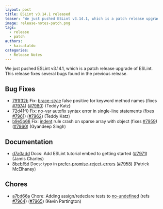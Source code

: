 ```yaml
---
layout: post
title: ESLint v3.14.1 released
teaser: "We just pushed ESLint v3.14.1, which is a patch release upgrade of ESLint. This release  fixes several bugs found in the previous release."
image: release-notes-patch.png
tags:
  - release
  - patch
authors:
  - kaicataldo
categories:
  - Release Notes
---
```


We just pushed ESLint v3.14.1, which is a patch release upgrade of ESLint. This release  fixes several bugs found in the previous release.










## Bug Fixes


* [791f32b](https://github.com/eslint/eslint/commit/791f32b) Fix: [brace-style](/docs/rules/brace-style) false positive for keyword method names (fixes [#7974](https://github.com/eslint/eslint/issues/7974)) ([#7980](https://github.com/eslint/eslint/issues/7980)) (Teddy Katz)
* [72d41f0](https://github.com/eslint/eslint/commit/72d41f0) Fix: [no-var](/docs/rules/no-var) autofix syntax error in single-line statements (fixes [#7961](https://github.com/eslint/eslint/issues/7961)) ([#7962](https://github.com/eslint/eslint/issues/7962)) (Teddy Katz)
* [b9e5b68](https://github.com/eslint/eslint/commit/b9e5b68) Fix: [indent](/docs/rules/indent) rule crash on sparse array with object (fixes [#7959](https://github.com/eslint/eslint/issues/7959)) ([#7960](https://github.com/eslint/eslint/issues/7960)) (Gyandeep Singh)




## Documentation


* [d7a0add](https://github.com/eslint/eslint/commit/d7a0add) Docs: Add ESLint tutorial embed to getting started ([#7971](https://github.com/eslint/eslint/issues/7971)) (Jamis Charles)
* [8bcbf5d](https://github.com/eslint/eslint/commit/8bcbf5d) Docs: typo in [prefer-promise-reject-errors](/docs/rules/prefer-promise-reject-errors) ([#7958](https://github.com/eslint/eslint/issues/7958)) (Patrick McElhaney)








## Chores


* [a7bd66a](https://github.com/eslint/eslint/commit/a7bd66a) Chore: Adding assign/redeclare tests to [no-undefined](/docs/rules/no-undefined) (refs [#7964](https://github.com/eslint/eslint/issues/7964)) ([#7965](https://github.com/eslint/eslint/issues/7965)) (Kevin Partington)
